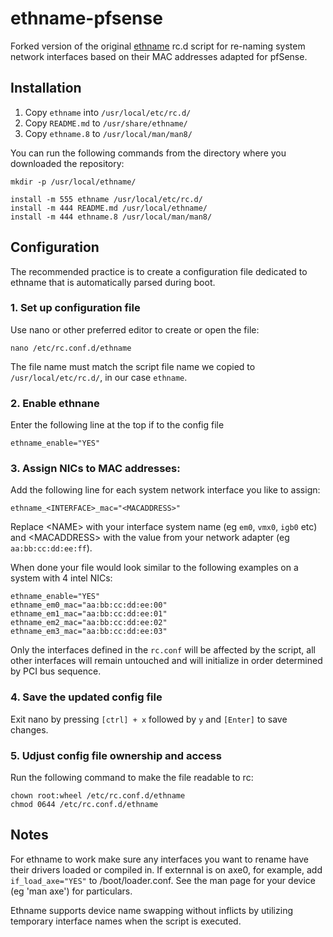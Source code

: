 # ethname-pfsense
Forked version of the original [ethname](https://github.com/eborisch/ethname) rc.d script for re-naming system network interfaces based on their MAC addresses adapted for pfSense.

## Installation

  1. Copy `ethname` into `/usr/local/etc/rc.d/`
  2. Copy `README.md` to `/usr/share/ethname/`
  3. Copy `ethname.8` to `/usr/local/man/man8/`
  
You can run the following commands from the directory where you downloaded the repository:  

```
mkdir -p /usr/local/ethname/

install -m 555 ethname /usr/local/etc/rc.d/
install -m 444 README.md /usr/local/ethname/
install -m 444 ethname.8 /usr/local/man/man8/
```

## Configuration

The recommended practice is to create a configuration file dedicated to ethname that is automatically parsed during boot.

### 1. Set up configuration file
Use nano or other preferred editor to create or open the file:

```
nano /etc/rc.conf.d/ethname
```
The file name must match the script file name we copied to `/usr/local/etc/rc.d/`, in our case `ethname`.

### 2. Enable ethnane
Enter the following line at the top if to the config file
```
ethname_enable="YES"
```
### 3. Assign NICs to MAC addresses:
Add the following line for each system network interface you like to assign:
```
ethname_<INTERFACE>_mac="<MACADDRESS>"
```
Replace \<NAME\> with your interface system name (eg `em0`, `vmx0`, `igb0` etc) and \<MACADDRESS\> with the value from your network adapter (eg `aa:bb:cc:dd:ee:ff`).

When done your file would look similar to the following examples on a system with 4 intel NICs:

```
ethname_enable="YES"
ethname_em0_mac="aa:bb:cc:dd:ee:00"
ethname_em1_mac="aa:bb:cc:dd:ee:01"
ethname_em2_mac="aa:bb:cc:dd:ee:02"
ethname_em3_mac="aa:bb:cc:dd:ee:03"
```

Only the interfaces defined in the `rc.conf` will be affected by the script, all other interfaces will remain untouched and will initialize in order determined         by PCI bus sequence.

### 4. Save the updated config file

Exit nano by pressing `[ctrl] + x` followed by `y` and `[Enter]` to save changes.

### 5. Udjust config file ownership and access

Run the following command to make the file readable to rc:

```
chown root:wheel /etc/rc.conf.d/ethname
chmod 0644 /etc/rc.conf.d/ethname
```
  
## Notes
  
For ethname to work make sure any interfaces you want to rename have their drivers loaded or
compiled in. If externnal is on axe0, for example, add `if_load_axe="YES"` to
/boot/loader.conf. See the man page for your device (eg 'man axe') for
particulars.

Ethname supports device name swapping without inflicts by utilizing temporary interface names when the script is executed.
